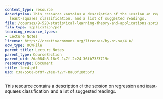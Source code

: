 ```yaml
---
content_type: resource
description: This resource contains a description of the session on regression and
  least-squares classification, and a list of suggested readings.
file: /courses/9-520-statistical-learning-theory-and-applications-spring-2006/c3a7556ebfdf2feef27fba83f2ed56f3_lec4.pdf
file_type: application/pdf
learning_resource_types:
- Lecture Notes
license: https://creativecommons.org/licenses/by-nc-sa/4.0/
ocw_type: OCWFile
parent_title: Lecture Notes
parent_type: CourseSection
parent_uid: 8da084b8-16c9-147f-2c24-36fb7353719e
resourcetype: Document
title: lec4.pdf
uid: c3a7556e-bfdf-2fee-f27f-ba83f2ed56f3
---
```

This resource contains a description of the session on regression and least-squares classification, and a list of suggested readings.
